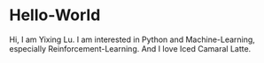 # Hello-World
Hi, I am Yixing Lu.
I am interested in Python and Machine-Learning, especially Reinforcement-Learning.
And I love Iced Camaral Latte.
